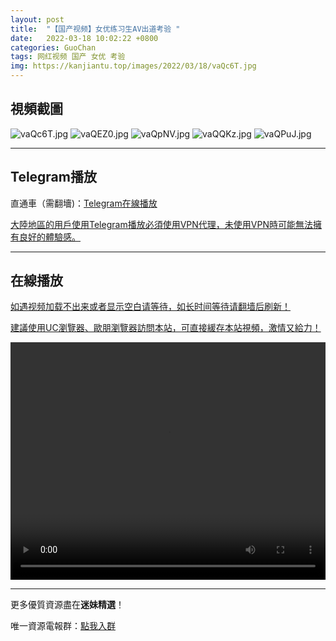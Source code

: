 ```yaml
---
layout: post
title:  "【国产视频】女优练习生AV出道考验 "
date:   2022-03-18 10:02:22 +0800
categories: GuoChan
tags: 网红视频 国产 女优 考验
img: https://kanjiantu.top/images/2022/03/18/vaQc6T.jpg
---
```



## 視頻截圖

![vaQc6T.jpg](https://kanjiantu.top/images/2022/03/18/vaQc6T.jpg)
![vaQEZ0.jpg](https://kanjiantu.top/images/2022/03/18/vaQEZ0.jpg)
![vaQpNV.jpg](https://kanjiantu.top/images/2022/03/18/vaQpNV.jpg)
![vaQQKz.jpg](https://kanjiantu.top/images/2022/03/18/vaQQKz.jpg)
![vaQPuJ.jpg](https://kanjiantu.top/images/2022/03/18/vaQPuJ.jpg)

* * *
## Telegram播放

直通車（需翻墻)：[Telegram在線播放](https://t.me/mimeijingxuan/191)

<u>大陸地區的用戶使用Telegram播放必須使用VPN代理，未使用VPN時可能無法擁有良好的體驗感。</u> 
* * *
## 在線播放
<u>如遇视频加载不出来或者显示空白请等待，如长时间等待请翻墙后刷新！</u>

<u>建議使用UC瀏覽器、歐朋瀏覽器訪問本站，可直接緩存本站視頻，激情又給力！</u>
<center><video src="https://cdn.publer.io/uploads/videos/6246d530db2797343b249802/4f608b26f7cfb0a7a929ea2614a38730.mp4" width="100%" height="380px" controls="controls"></video></center>


* * *
更多優質資源盡在**迷妹精選**！

唯一資源電報群：[點我入群](https://t.me/mimeijingxuan)


